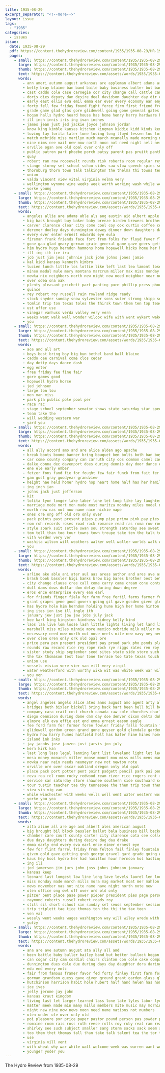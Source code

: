 ```yaml
---
title: 1935-08-29
excerpt_separator: "<!--more-->"
layout: issue
tags:
  - "1935"
categories:
  - issues
issue:
  date: 1935-08-29
  pdf: https://content.thehydroreview.com/content/1935/1935-08-29/HR-1935-08-29.pdf
  pages:
    - small: https://content.thehydroreview.com/content/1935/1935-08-29/small/HR-1935-08-29-01.jpg
      large: https://content.thehydroreview.com/content/1935/1935-08-29/large/HR-1935-08-29-01.jpg
      thumb: https://content.thehydroreview.com/content/1935/1935-08-29/thumbnails/HR-1935-08-29-01.jpg
      text: https://content.thehydroreview.com/assets/words/1935/1935-08-29/HR-1935-08-29-01.txt
      words:
        - ann ameri autumn august arkansas are appleman albert adams arlin and ago agri anda all
        - betty bray blaine ban band baile baby business butler but bandy bural been barnard better both bee bill bradley bank browne barbara begin back bailey beatrice bridgeport bride boys brought bell branch books bob boy bout banks byam boucher billie beth burg big beulah bobby berg binger barber
        - cast caddo cole case carnegie cor city change call cattle cancel car cays camping conte come care carolyn class clinch county clear caroyln chair church cartwright cash chet congress cock christian con charles clyde claire compo craig company college chief court collier chelf carol cour cogar carney courage clarice comin coker came carnival colorado close cream colony child caraway
        - doris dies deputy dan desire deal davidson daughter day dir dent door ditmore dry dance due date doctor days dotty demand during
        - early east ellis eva emil emma ear ever every economy ean english end enter esther even eloise eon
        - forty fell few friday found fight force firm first friend frost finley free fall fair farm frida fitting full floor for from friesen fought fay fron forth foot friends former far front frankie
        - grade game glad glas gore glidewell going gone general gates gave glass gaines goin goods gilbert grain gourd gores grounds goose glee glen gress george givens good gin given grady grew
        - hogan halls hydro heard house has home henry harry hardware hool held husband her health hunting had height humes high heart harold hamilton hinton hore him hutchinson herndon henke homer hopewell horse hand helen hatfield
        - ill inch innis iris ing ivan inches
        - james jean just jed jackie joyce johnson jordan
        - know king kimble kansas kitchen kingman kiddie kidd kinds kenneth
        - loving lay lorita later lone losing long lloyd lessen lou lorene lar lucille land less light large lassiter left lee loss launa leonard law little lights last lottie lucile lyle late larger longer lon lois
        - match mcbride miss marilyn much march mcanally made morning math messer men must most mike main matter middle marcrum merchant mas man money mai moo members miller martin martha may mins music mountain marsh monday mission mckee moser mildred marie more mar mexico maxine mur
        - nine nims nee nail new now north noon not need night nell ner near names
        - orville ogan ove old opal over only off
        - public patron part phoebe porch patsy parent pas pruitt panther phipps pennington paul pankratz place pastor pole pollock pam phillips park power pitzer pounds people pain
        - quay
        - robert ran raw roosevelt rounds risk roberta room regular reynolds rolan register rita rays race rang rain ring round reno richard
        - stange stormy set school schoo sides saw slow speech spies seen such silver september sweinhart standard session senator slemp saturday showers setting special shirley stage state schools second street sack sylvia style strong show store sweeney short seat soon summer salesman she sheriff songe speak smith small son sorrow shower swing stand south severe said sale states shipp stock side sung schmidt sue search sons saving scott sunday star soda stockton sincere surprise sun still
        - thornburg thorn town talk talkington the thelma thi towns tennessee tor them take treat talent tures townsend then trip thomas ten taylor toa thornberg thurs tanks than title
        - union
        - valda vincent view vital virginia velma very
        - wellington wynona wine weeks week worth working wash while went wil want well won work welcome will wit wedding waters wate write winner walls willard wykert wells west wilma wife waller weatherford wallers western wheat watch why weatherman with world was water
        - yorke young
    - small: https://content.thehydroreview.com/content/1935/1935-08-29/small/HR-1935-08-29-02.jpg
      large: https://content.thehydroreview.com/content/1935/1935-08-29/large/HR-1935-08-29-02.jpg
      thumb: https://content.thehydroreview.com/content/1935/1935-08-29/thumbnails/HR-1935-08-29-02.jpg
      text: https://content.thehydroreview.com/assets/words/1935/1935-08-29/HR-1935-08-29-02.txt
      words:
        - angeles allie are adams able als aug austin aid albert apple alice all and ave
        - big back brought buy baker baby breeze birden brewers brother business brewer but bryan burkhalter bride beryl ben been bors best bran bese boys ball began
        - carver clarence clear city come cool coy cox curtis coffee collier crotty cream cope crier colorado carnegie caddo cogar carman
        - deremer dooley days dunnington dewey dinner down daughters day daughter
        - every ever enter ernest edwards eye eula
        - fireman frank friends face fort from folks for floyd fever flansburg friday fred flakes fair first free
        - gone gaa glad geary german grain general game gave geers getting george gene good gold gallon
        - him hydro hugo herndon hammons homa hopewell hicks home her horn hora hazel hopes hill hardware hogan hero hatfield harold hot hurt has henry hamilton high had
        - ill ing ith ice ira
        - job just jim jess johnnie jack john johns jones jamie
        - kal kidd kansas kenneth kimbro
        - lucien lunch little los lottie like left last leo lamont lose land leora lola linse lew lewis
        - mineo medal mule mery montana marcrum miller max miss monday morning mea masoner metz maude market more martha man mont mound marion moore
        - nowka nix neighbors north new night now need neighbor near news
        - over odea ona oak
        - plenty pleasant prichett part panting pure phillip press phoebe per paul pieper presley pounds past pec pete
        - quince
        - rey robert roy russell rain rowland ridge ready
        - stock snyder sunday snow sylvester sons suter strong shipp seven sample shorty september simmons son smith saturday store sister selling stockton saving scott shanks summer school salt see sharry shank still shelton seed state
        - tomlin trip ton texas toles the thirsk town them ten top teacher take times
        - ust uffer use
        - vinegar vanhuss verda valley very vern
        - weeks want walk well wonder wilcox wife with went wykert wake will weatherford wilson worl was west wish wildman williams welcome william waters walt week wesley
        - you
    - small: https://content.thehydroreview.com/content/1935/1935-08-29/small/HR-1935-08-29-03.jpg
      large: https://content.thehydroreview.com/content/1935/1935-08-29/large/HR-1935-08-29-03.jpg
      thumb: https://content.thehydroreview.com/content/1935/1935-08-29/thumbnails/HR-1935-08-29-03.jpg
      text: https://content.thehydroreview.com/assets/words/1935/1935-08-29/HR-1935-08-29-03.txt
      words:
        - ace and all art
        - boys best bring boy big bun bethel band ball blaine
        - caddo cee carnival come clos cedar
        - day dotty days dance dash
        - egg enter
        - free friday fee fine fair
        - gore games good
        - hopewell hydro horse
        - jed johnson
        - large lon lou
        - men man miss
        - park pla public pole pool per
        - race rac
        - stage school september senator shows state saturday star speech sack sept
        - team take the
        - will wedding western war
        - yard you
    - small: https://content.thehydroreview.com/content/1935/1935-08-29/small/HR-1935-08-29-04.jpg
      large: https://content.thehydroreview.com/content/1935/1935-08-29/large/HR-1935-08-29-04.jpg
      thumb: https://content.thehydroreview.com/content/1935/1935-08-29/thumbnails/HR-1935-08-29-04.jpg
      text: https://content.thehydroreview.com/assets/words/1935/1935-08-29/HR-1935-08-29-04.txt
      words:
        - all ally accord amo and are alice alden ago apache
        - break boots boone banner bring bouquet ben bolts both ban buy boucher browne brides brothers below best breaker boul barn block bag blossom belts brought been bride but binger bertling
        - car come county company can carruth city cos common camel caddo cant cold cause champion cogar
        - dalke donna dec davenport does during dennis day door dance dobbin dake dale doyle
        - ene ele early ember
        - fetzer fons fand fie for fought few fair funck from fait fer fun flemm
        - gam gust gray goodyear grandview
        - height hae held homer hydro hop heart home half has her hamilton high hole hudson house hale how heath
        - ing inch ian
        - johns jack just jefferson
        - kit
        - lolita lyon longer lake laber lone let loop like lay laughter long loy low lathram land les lincoln losing
        - marriage mode mort mon made most maritza monday miles model money munch much may mound morning miller mention more miss mers mckinley million mare
        - north new nas not now name nace nickie nape
        - ones ore ong off old oro only over
        - pack points past present pipes pump pipe prima pink pay pies par pair polish park pitzer potter
        - rom roh records roses road rock romance read ras roma row rod rine
        - style spark suit settle swan sou strength saturday see sweet stecker sie september sick sky scot sharp son sept sale smith sales selling swim south sari spas soul she sare show six seth standard supply sunshine still sam sleigh sunday
        - tom tell than too tour towns town troupe take ten the talk teh talkington try trend them trip tho
        - vith verden very ver
        - washita wilson will weathers walker well waller worlds walk wheel while wells why was whitebread watch watt weeks want with
        - you
    - small: https://content.thehydroreview.com/content/1935/1935-08-29/small/HR-1935-08-29-05.jpg
      large: https://content.thehydroreview.com/content/1935/1935-08-29/large/HR-1935-08-29-05.jpg
      thumb: https://content.thehydroreview.com/content/1935/1935-08-29/thumbnails/HR-1935-08-29-05.jpg
      text: https://content.thehydroreview.com/assets/words/1935/1935-08-29/HR-1935-08-29-05.txt
      words:
        - arline ake able ani ater aul aas areas author and ares ave art anil august army are alfalfa ams ayton ask all alva april
        - brash book bassler bigi banks brow big bares brother best beter bob bank blind body bese ban brunt bee brings bai blow bechen bradley bane board blood bret business but baby bottle been bonds
        - city change clause cree call come carry came cream cone conta court camp credit clinton congress choice class case clover child cash cate cue ciara can car creek
        - dull dams dows dollar don delay during down degree
        - eros ence enterprise every ean earl
        - for friends finger fiala fer farm free fertil farms farmer furnish fields flowers fee from fair fun found field first forte forts fail
        - grant grapes gene good govern going gil gave gosden given glos guest goose ghering goodpasture gone gat grass gold
        - has hydro hole him herndon holding hume high her home hinton husband hans herbert hard house hake hentges horse
        - ing ites ion ise ill ingle ith
        - january jew just jow jaw jobs july jack
        - kee karl king kingston kindness kidney kelly kind
        - laos laa live lom loose lash little lights living let land list lines limestone last left late lover lucky low lands labor lot
        - marshall miss miles minnie more mexico mcbride milk miller mew mae mets major matter made mirth money mark must missouri men miata music melody man means monday may much mens mean
        - necessary need now north not nose neels nite new navy ney nee night naval november notice needs nice
        - over olen oren only ork old opal ore
        - price pera pen present president pay proud park pho ponds plan peer powers public power plant plana pope pose pam persons
        - rounds raw record rice rey rope rock rye riggs rates ren roy ridges raymond reser roose rent rich real room res ramona
        - sister study ship september seed sites state side store such stay show seay see socks son single saturday suits she special subject service sie sea sare sao solid sans square sport set spanish sonday south sion steen states sunday small stream surplus seals starts sunshine sale servies strength sudan
        - the tax thomason test tour tone terrace too tate texas touch ten thomas tie tailor tonic tak times than trees taylor them thue
        - union use
        - vessels vivian vere vier van vill very virgil
        - water weatherford with worthy wika wit was white week war will waste wykert way wave weeks west while winter wen wedding wane work went watch
        - you yon
    - small: https://content.thehydroreview.com/content/1935/1935-08-29/small/HR-1935-08-29-06.jpg
      large: https://content.thehydroreview.com/content/1935/1935-08-29/large/HR-1935-08-29-06.jpg
      thumb: https://content.thehydroreview.com/content/1935/1935-08-29/thumbnails/HR-1935-08-29-06.jpg
      text: https://content.thehydroreview.com/assets/words/1935/1935-08-29/HR-1935-08-29-06.txt
      words:
        - angel angeles angels alice ates anno august amo agent arty all are and alto
        - bridges beth bixler bickell bring back bart been bell bill benscoter byrne beach bridge baby bry bound book books
        - company cara crail cost church canada caw cole churches charlie colorado canyon can came car city capito carl connell county curtis class come colo chet
        - diego dennison during dome dam day doe denver dixon delta duke davenport days dunn delbert dougherty
        - elmore elk eva effie est end emma ernest eason eagle
        - fee ford farm for former foree fowler friday falls fountain from forest francisco few filling ferry fall friends fair fan flowers fram
        - glidewell gordon green grand gone geyser gold glendale garden george gate golden good
        - hydro how harry humes hatfield holt has hafer hine hines home had hoover hotchkiss harding heather hool her hollywood
        - island ink inks
        - jay jacobs jose janzen just jarvis jon july
        - kern kirk kan
        - last long lass legal lanning lent list loveland light let leon lemer life line lunch large lovely lines los live low lain
        - mesa money monarch miller moose mount mou miss mills mens man many most mountain moore miles marion mines mexico moun monica marvel
        - nowka near nein needs neumeyer new not newton note
        - orville ore over oscar oakland oregon only old opal
        - place pack port potter pent point padgett pencil park pai pon palo pen power pari pickles president poage potters paper
        - reva rea rel room rocky redwood ream river rice rogers rent richards route rock rom ranch ramey rary
        - service san saturday store shawnee southern side southward school small sage sons states salad september snyder sea save spies sas shelton sunda state smith styles salt santa sandlin show scott style she sister saw son
        - tour tustin teacher tae thy tennessee the then trip town them
        - view vin vig van
        - while winchester with weeks wells well went water western worth week wilma was will way west
        - yorke you yea
    - small: https://content.thehydroreview.com/content/1935/1935-08-29/small/HR-1935-08-29-07.jpg
      large: https://content.thehydroreview.com/content/1935/1935-08-29/large/HR-1935-08-29-07.jpg
      thumb: https://content.thehydroreview.com/content/1935/1935-08-29/thumbnails/HR-1935-08-29-07.jpg
      text: https://content.thehydroreview.com/assets/words/1935/1935-08-29/HR-1935-08-29-07.txt
      words:
        - alta aline all are age and albert ales american august
        - big brought bil block bassler ballot bala business bill beckwith brother byam burbridge bonus been bills books back bank bridgeport burgi both burgman boys board but boal beach
        - chamber care court county carter city clarence cota cee college cen clair cotton cutting company come cool cedar congress conta
        - due days daughters during desire dag dau drake
        - emma early end every eva earl ence eimer ernest eye
        - few for flint farrel friday from felton fail finley fountain far fede furan farm frank fae fil fred faw firm fast
        - given gold gave getting grab george gravel gard grade going geary
        - haus hey hool hydro her had hamilton hour herndon hol hastings hes hose henke hatfield has herbert him harmony hinton homes hone home hon
        - ing ili
        - jed jamerson jim jurs john joss johns johnson january
        - kansas keep
        - leonard last longest law line long lave levels laurel len lookeba legal loan
        - miss monday made march mills mora mag market moat mer mahlon may mays most merchant mary maxima mouse marie members mun memory mate marine
        - news november nas not nite name nave night north note new
        - olen office ong owl off over ord old only
        - pitzer pent place pase power pieper president pies page person plan persons pearl present price pay profit per pat post poage passage parlor
        - raymond roberts russel robert roads roy
        - still sil short school sin sunday set seuss september session sis stutzman states suits sone sell such ship state sons side sie sien spain straws sessions sit service senator silo scott student sahn saturday she slow seat sas store sayre six stock sale strong sur
        - trip triplett tae tice thomas ton tho thi the tax teen
        - ven val
        - wesely went weeks wages washington way will wiley wrede with while wells wane work was week world war williams weatherford
        - yutzy
    - small: https://content.thehydroreview.com/content/1935/1935-08-29/small/HR-1935-08-29-08.jpg
      large: https://content.thehydroreview.com/content/1935/1935-08-29/large/HR-1935-08-29-08.jpg
      thumb: https://content.thehydroreview.com/content/1935/1935-08-29/thumbnails/HR-1935-08-29-08.jpg
      text: https://content.thehydroreview.com/assets/words/1935/1935-08-29/HR-1935-08-29-08.txt
      words:
        - ana are ave autumn august ata ally all and
        - been battle baby buller bailey band but better bullock began bar ben bulk bay born bring brackeen best brother buy benton bowels butter boucher browne
        - can cogar city cam cordial chairs clinton con cole cake company care current cains church cay claire clarence colorado coffee cordell cant cream come colt christian
        - dunnington dues dale due during days day daughter dora daring drop dove dinner douglas deal down
        - edu end every entz
        - fair from famous framer favor fed forty finley first farm for free felton friday
        - gorman grandson guess gave given ground grant garden glass glas glad gowers good group gordon gilbert gower ghering gallina
        - hutchinson harrison habit hole hubert half hand helen has hom him hamons home heidebrecht hydro
        - ice ives
        - jelly jerome jay john
        - kansas kraut kingdom
        - living last let larger learned lass lone late lyles labor lyon lawn look large lates laxa lou
        - matter meek made min many mills members mite music may morning more mer maritza monday most meck meeks mat master market mexico mary miss mayor mustard missouri
        - night new nine now news noon need name nations not numbers
        - olen onder ole over only old
        - poi pleasure por price paper pastor pound person pas powder pitti poage pope prayer per poet place potter potters pounds point
        - romaine room rais ross ruth reese rolls roy ruby real ram read
        - shirley see such subject smaller sang storm sacks sack seem sleep sunday staller shows sari second special saturday soon store selling sat starring school square september show service sell sage senna sugar share state solo sister star standard son sheffer speaker stockton still
        - too them thet thomas tall than take talk talent tea the tor toa
        - use
        - virginia vill vent
        - with wheat why war while wall welcome week was warren want woods walter wilson weather will world weeks went
        - younger yoder you
---
```


The Hydro Review from 1935-08-29

<!--more-->

